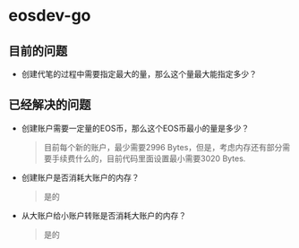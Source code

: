 # eosdev-go

## 目前的问题

- 创建代笔的过程中需要指定最大的量，那么这个量最大能指定多少？

## 已经解决的问题

- 创建账户需要一定量的EOS币，那么这个EOS币最小的量是多少？
  > 目前每个新的账户，最少需要2996 Bytes，但是，考虑内存还有部分需要手续费什么的，目前代码里面设置最小需要3020 Bytes.
- 创建账户是否消耗大账户的内存？
  > 是的
- 从大账户给小账户转账是否消耗大账户的内存？
  > 是的